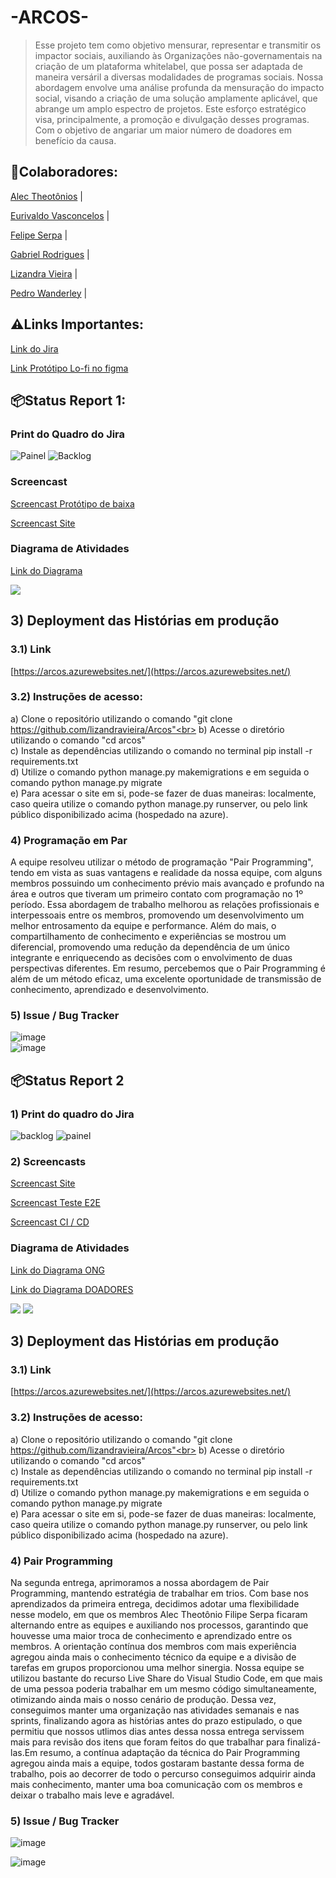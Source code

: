 <h1>-ARCOS-</h1>

> Esse projeto tem como objetivo mensurar, representar e transmitir os impactor sociais, auxiliando às Organizações não-governamentais na criação de um plataforma whitelabel, que possa ser adaptada de maneira versáril a diversas modalidades de programas sociais. Nossa abordagem envolve uma análise profunda da mensuração do impacto social, visando a criação de uma solução amplamente aplicável, que abrange um amplo espectro de projetos. Este esforço estratégico visa, principalmente, a promoção e divulgação desses programas. Com o objetivo de angariar um maior número de doadores em benefício da causa. 
  
<h2>🤝Colaboradores:</h2>
<p><a href="https://github.com/alecct812">Alec Theotônios</a> | 
<p><a href="https://github.com/TheEuri">Eurivaldo Vasconcelos</a> |
<p><a href="https://github.com/Felipeserpa01">Felipe Serpa</a> |
<p><a href="https://github.com/gabrielgrm">Gabriel Rodrigues</a> | 
<p><a href="https://github.com/lizandravieira">Lizandra Vieira</a> |
<p><a href="https://github.com/Pedrolira16">Pedro Wanderley</a> |

<h2>⚠️Links Importantes:</h2>

<p><a href="https://kickofffps.atlassian.net/jira/software/projects/P2/boards/3">Link do Jira </a></p>
<p><a href="https://www.figma.com/file/r5OrD9SLcrVlcUwUZt2QJm/Prot%C3%B3tipo?type=design&node-id=0-1&mode=design&t=vivszCryc7xm3fhN-0">Link Protótipo Lo-fi no figma </a></p>

<h2>📦Status Report 1:</h2>
<h3>Print do Quadro do Jira</h3>

![Painel](https://github.com/lizandravieira/Arcos/assets/134390540/7d678904-a9d9-4f7e-b5b4-207cfd804403)
![Backlog](https://github.com/lizandravieira/Arcos/assets/134390540/cdb474e6-1d9f-4753-a90a-270e838d8a69)




<h3>Screencast</h3>
<p><a href ="https://drive.google.com/file/d/1JeCzKC759LdaSOMQU4-QmLqL3ddQnGUw/view?usp=drive_link">Screencast Protótipo de baixa</a></p>
<p><a href ="https://drive.google.com/file/d/1cKIdl-4krg6M7mrQ7SuUHQeKmpSpdx7J/view?usp=sharing">Screencast Site</a></p>

<h3>Diagrama de Atividades</h3>
<p><a href ="https://drive.google.com/file/d/1PAPQffs5lLTP3oMV-2TcF-feMmw8PFOa/view?usp=sharing">Link do Diagrama </a></p>
<img src = "https://github.com/lizandravieira/Arcos/assets/132512711/378a5494-4928-49e2-81aa-5cd29be32116" >


## 3) Deployment das Histórias em produção
### 3.1) Link 
[https://arcos.azurewebsites.net/](https://arcos.azurewebsites.net/)
### 3.2) Instruções de acesso:
a) Clone o repositório utilizando o comando "git clone https://github.com/lizandravieira/Arcos"<br>
b) Acesse o diretório  utilizando o comando "cd arcos"<br>
c) Instale as dependências utilizando o comando no terminal pip install -r requirements.txt<br>
d) Utilize o comando python manage.py makemigrations e em seguida o comando python manage.py migrate<br>
e) Para acessar o site em si, pode-se fazer de duas maneiras: localmente, caso queira utilize o comando python manage.py runserver, ou pelo link público disponibilizado acima (hospedado na azure).



<h3>4) Programação em Par</h3>
A equipe resolveu utilizar o método de programação "Pair Programming", tendo em vista as suas vantagens e realidade da nossa equipe, com alguns membros possuindo um conhecimento prévio mais avançado e profundo na área e outros que tiveram um primeiro contato com programação no 1º período. Essa abordagem de trabalho melhorou as relações profissionais e interpessoais entre os membros, promovendo um desenvolvimento um melhor entrosamento da equipe e performance. Além do mais, o compartilhamento de conhecimento e experiências se mostrou um diferencial, promovendo uma redução da dependência de um único integrante e enriquecendo as decisões com o envolvimento de duas perspectivas diferentes. Em resumo, percebemos que o Pair Programming é além de um método eficaz, uma excelente oportunidade de transmissão de conhecimento, aprendizado e desenvolvimento.

<h3>5) Issue / Bug Tracker</h3>

![image](https://github.com/lizandravieira/Arcos/assets/134390540/7b3daa37-375f-4b92-9f7f-606e8a86ba2f)
<br>
![image](https://github.com/lizandravieira/Arcos/assets/134390540/2a233781-eb9b-4feb-a152-aae14b9bec61)


## 📦Status Report 2
### 1) Print do quadro do Jira
![backlog](https://github.com/lizandravieira/Arcos/assets/132586951/fba1ff47-c137-4f45-b385-83acb7785142)
![painel](https://github.com/lizandravieira/Arcos/assets/132586951/09406f71-d671-4631-bf58-a75d732f203e)



### 2) Screencasts
<p><a href ="https://drive.google.com/file/d/1ZBDgqOTMcb6-MgMhhXLIit619fytVsW3/view?usp=sharing">Screencast Site</a></p>
<p><a href ="https://drive.google.com/file/d/1e5xeBw4N9Yjs3nfgVqVFZKDAqFRPzKO5/view?usp=sharing ">Screencast Teste E2E</a></p>
<p><a href ="">Screencast CI / CD </a></p>

<h3>Diagrama de Atividades</h3>
<p><a href ="https://drive.google.com/file/d/1Y0NTbXJ_ehcTcfCjSNyLlRAsnWORLtvT/view?usp=sharing">Link do Diagrama ONG</a></p>
<p><a href ="https://drive.google.com/file/d/1alh_91kdHvE6MnRo0jhGq8AM53I6uviZ/view?usp=sharing">Link do Diagrama DOADORES</a></p>
<img src = "https://github.com/lizandravieira/Arcos/assets/132512711/360a31b8-8952-4fe0-9292-2e627c981330" >
<img src = "https://github.com/lizandravieira/Arcos/assets/132512711/0048bab8-7c5a-4498-82f9-e83177b5393f" >


## 3) Deployment das Histórias em produção
### 3.1) Link 
[https://arcos.azurewebsites.net/](https://arcos.azurewebsites.net/)
### 3.2) Instruções de acesso:
a) Clone o repositório utilizando o comando "git clone https://github.com/lizandravieira/Arcos"<br>
b) Acesse o diretório  utilizando o comando "cd arcos"<br>
c) Instale as dependências utilizando o comando no terminal pip install -r requirements.txt<br>
d) Utilize o comando python manage.py makemigrations e em seguida o comando python manage.py migrate<br>
e) Para acessar o site em si, pode-se fazer de duas maneiras: localmente, caso queira utilize o comando python manage.py runserver, ou pelo link público disponibilizado acima (hospedado na azure).

### 4) Pair Programming
Na segunda entrega, aprimoramos a nossa abordagem de Pair Programming, mantendo estratégia de trabalhar em trios. Com base nos aprendizados da primeira entrega, decidimos adotar uma flexibilidade nesse modelo, em que os membros Alec Theotônio Filipe Serpa ficaram alternando entre as equipes e auxiliando nos processos, garantindo que houvesse uma maior troca de conhecimento e aprendizado entre os membros. A orientação contínua dos membros com mais experiência agregou ainda mais o conhecimento técnico da equipe e a divisão de tarefas em grupos proporcionou uma melhor sinergia. Nossa equipe se utilizou bastante do recurso Live Share do Visual Studio Code, em que mais de uma pessoa poderia trabalhar em um mesmo código simultaneamente, otimizando ainda mais o nosso cenário de produção. Dessa vez, conseguimos manter uma organização nas atividades semanais e nas sprints, finalizando agora as histórias antes do prazo estipulado, o que permitiu que nossos utlimos dias antes dessa nossa entrega servissem mais para revisão dos itens que foram feitos do que trabalhar para finalizá-las.Em resumo, a contínua adaptação da técnica do Pair Programming agregou ainda mais a equipe, todos gostaram bastante dessa forma de trabalho, pois ao decorrer de todo o percurso conseguimos adquirir ainda mais conhecimento, manter uma boa comunicação com os membros e deixar o trabalho mais leve e agradável.

### 5) Issue / Bug Tracker
![image](https://github.com/lizandravieira/Arcos/assets/132586951/6054ec8e-b7a1-4ec7-9c2d-04c461d8cc74)

![image](https://github.com/lizandravieira/Arcos/assets/132586951/266ee118-292e-4131-b8ee-5d439685ff7a)
